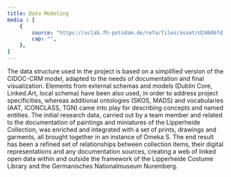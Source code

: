 ```yaml
---
title: Data Modeling
media : [
    {
        source: "https://uclab.fh-potsdam.de/refa/files/asset/d24606fd113f3235eb817a36332050a14169caf7.png",
        cap: "",
    },
]
---
```


The data structure used in the project is based on a simplified version of the CIDOC-CRM model, adapted to the needs of documentation and final visualization. Elements from external schemas and models (Dublin Core, Linked.Art, local schema) have been also used, in order to address project specificities, whereas additional ontologies (SKOS, MADS) and vocabularies (AAT, ICONCLASS, TGN) came into play for describing concepts and named entities.
The initial research data, carried out by a team member and related to the documentation of paintings and miniatures of the Lipperheide Collection, was enriched and integrated with a set of prints, drawings and garments, all brought together in an instance of Omeka S.
The end result has been a refined set of relationships between collection items, their digital representations and any documentation sources, creating a web of linked open data within and outside the framework of the Lipperheide Costume Library and the Germanisches Nationalmuseum Nuremberg.
